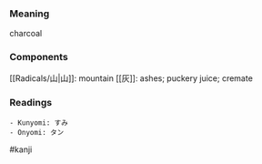 ### Meaning

charcoal

### Components

[[Radicals/山|山]]: mountain [[灰]]: ashes; puckery juice; cremate

### Readings

```
- Kunyomi: すみ
- Onyomi: タン
```

#kanji